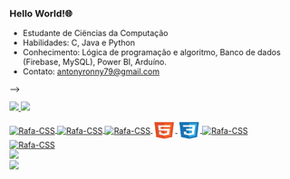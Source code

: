 ### Hello World!🌐
- Estudante de Ciëncias da Computação
- Habilidades: C, Java e Python
- Conhecimento: Lógica de programação e algoritmo, Banco de dados (Firebase, MySQL), Power BI, Arduíno.
- Contato: antonyronny79@gmail.com

-->
<div>
  <a href="https://github.com/antony4452">
  <img height = "180em" src = "https://github-readme-stats.vercel.app/api?username=antony4452&show_icons=true&theme=midnight-purple&include_all_commits=true&count_private=true" />
  <img height = "180em" src = "https://github-readme-stats.vercel.app/api/top-langs/?username=antony4452&layout=compact&langs_count=7&theme=midnight-purple" />
</div> 
  <div>
    <div style="display: inline_block"><br>
    <img align="center" alt="Rafa-CSS" height="40" width="50" src="https://cdn.jsdelivr.net/gh/devicons/devicon/icons/c/c-original.svg" />
   <img align="center" alt="Rafa-CSS" height="40" width="50" src="https://cdn.jsdelivr.net/gh/devicons/devicon/icons/java/java-original-wordmark.svg" />
   <img align="center" alt="Rafa-CSS" height="40" width="50" src="https://cdn.jsdelivr.net/gh/devicons/devicon/icons/python/python-original-wordmark.svg" />
  <img align="center" alt="Rafa-HTML" height="30" width="40" src="https://raw.githubusercontent.com/devicons/devicon/master/icons/html5/html5-original.svg">
  <img align="center" alt="Rafa-CSS" height="30" width="40" src="https://raw.githubusercontent.com/devicons/devicon/master/icons/css3/css3-original.svg">
  <img align="center" alt="Rafa-CSS" height="40" width="50" src="https://cdn.jsdelivr.net/gh/devicons/devicon/icons/arduino/arduino-original-wordmark.svg" />
<img align="center" alt="Rafa-CSS" height="40" width="50" src="https://upload.wikimedia.org/wikipedia/commons/c/cf/New_Power_BI_Logo.svg" /> 
      
  </div>
    
  <div>
  <a href="https://www.linkedin.com/in/antony-ronny-915654285/" target="_blank"> <img src = "https://img.shields.io/badge/LinkedIn-0077B5?style=for-the-badge&logo=linkedin&logoColor=white" ></a>
                                                                                   
  </div>
 
  <div>
     <a href="https://discord.com/channels/@me" target="_blank"><img src="https://img.shields.io/badge/Discord-7289DA?style=for-the-badge&logo=discord&logoColor=white" target="_blank"></a>                                                                                         
 </div>
                                                                  
